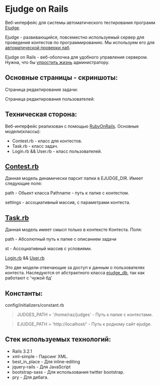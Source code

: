 Ejudge on Rails
===============
Веб-интерфейс для системы автоматического тестирования программ [Ejudge](ejudge.ru).

Ejudge - развивающийся, повсеместно используемый сервер для проведения контестов по программированию. Мы используем его для [автоматической проверки лаб]().

Ejudge on Rails - веб-оболочка для удобного управления сервером. Нужна, что бы [упростить жизнь]() администратору.

Основные страницы - скриншоты:
-----------------------------
Страница редактирования задачи:

Страница редактирования пользователей:


Техническая сторона:
-------------------
Веб-интерфейс реализован с помощью [RubyOnRails](rubyonrails.com). Основные модели(классы):

* Contest.rb - класс для контестов.
* Task.rb - класс задач.
* Login.rb && User.rb - класс пользователей.

[Contest.rb]()
----------
Данная модель динамически парсит папки в EJUDGE_DIR. Имеет следующие поля:

path - Обьект класса Pathname - путь к папке с контестом.

settings - ассоциативный массив, с параметрами контеста.

[Task.rb]()
-------
Данная модель имеет смысл только в контексте Контеста.
Поля:

path - Абсолютный путь к папке с описанием задачи

st - Ассоциативный массив с условиями.

[Login.rb]() && [User.rb]()

Это две модели отвечающие за доступ к данным о пользователях контеста. Наследуются от абстрактного класса [ejudge_db](), так как работают с 'чужой бд'

Константы:
-----------
config/initializers/constant.rb

> JUDGES_PATH = '/home/raz/judges' - Путь к папке с контестами.

> EJUDGE_PATH = 'http://localhost/' - Путь к родному сайт ejudge.

Стек используемых технологий:
----------------
- Rails 3.2.1
- xml-simple - Парсинг XML.
- best_in_place - Для inline-editing
- jquery-rails - Для JavaScript
- bootstrap-sass - Для использования twitter bootstrap.
- pry - Для дебага.
